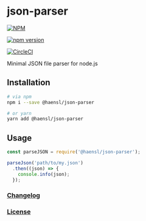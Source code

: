 # json-parser

[![NPM](https://nodei.co/npm/@haensl%2Fjson-parser.png?downloads=true)](https://nodei.co/npm/@haensl%2Fjson-parser/)

[![npm version](https://badge.fury.io/js/@haensl%2Fjson-parser.svg)](http://badge.fury.io/js/@haensl%2Fjson-parser)

[![CircleCI](https://circleci.com/gh/haensl/json-parser.svg?style=svg)](https://circleci.com/gh/haensl/json-parser)

Minimal JSON file parser for node.js

## Installation

```bash
# via npm
npm i --save @haensl/json-parser

# or yarn
yarn add @haensl/json-parser
```

## Usage

```javascript
const parseJSON = require('@haensl/json-parser');

parseJson('path/to/my.json')
  .then((json) => {
    console.info(json);
  });
```

### [Changelog](CHANGELOG.md)

### [License](LICENSE)
